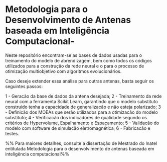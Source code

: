 # Metodologia para o Desenvolvimento de Antenas baseada em Inteligência Computacional-

Neste repositório encontram-se as bases de dados usadas para o treinamento do modelo de abrendizagem, bem como todos os códigos utilizados para a construção da rede neural e o  para o processo de otimização multiobjetivo com algoritmos evolucionários. 

Caso deseje extender essa análise para outras antenas, basta seguir os seguintes passos:
 
1 - Geracão da base de dados da antena desejada; 
2 - Treinamento da rede neural com a ferramenta Scikit Learn, garantindo que o
modelo substituto construído tenha a capacidade de generalizacão e não esteja polarizado;
3 - Definicão dos MOEAs que serão utilizados para a otimizacão do modelo substituto;
4 - Verificacão dos indicadores de qualidade segundo os critérios de Hypervolume, Espalhamento e Espaçamento;
5 - Validacão do modelo com software de simulacão eletromagnética;
6 - Fabricacão e testes.

%% Para maiores detalhes, consulte a dissertação de Mestrado do Inatel entitulada Metodologia para o desenvolvimento de antenas baseada em inteligência computacional%%
